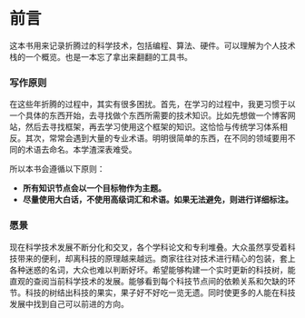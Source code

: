 # 前言
这本书用来记录折腾过的科学技术，包括编程、算法、硬件。可以理解为个人技术栈的一个概览。也是一本忘了拿出来翻翻的工具书。

### 写作原则
在这些年折腾的过程中，其实有很多困扰。首先，在学习的过程中，我更习惯于以一个具体的东西开始，去寻找做个东西所需要的技术知识。比如先想做一个博客网站，然后去寻找框架，再去学习使用这个框架的知识。这恰恰与传统学习体系相反。其次，常常会遇到大量的专业术语。明明很简单的东西，在不同的领域要用不同的术语去命名。本学渣深表难受。

所以本书会遵循以下原则：

- **所有知识节点会以一个目标物作为主题。**
- **尽量使用大白话，不使用高级词汇和术语。如果无法避免，则进行详细标注。**

### 愿景
现在科学技术发展不断分化和交叉，各个学科论文和专利堆叠。大众虽然享受着科技带来的便利，却离科技的原理越来越远。商家往往对技术进行精心的包装，套上各种迷惑的名词，大众也难以判断好坏。希望能够构建一个实时更新的科技树，能直观的查阅当前科学技术的发展。能够看到每个科技节点间的依赖关系和欠缺的环节。科技的树结出科技的果实，果子好不好吃一览无遗。同时使更多的人能在科技发展中找到自己可以前进的方向。
